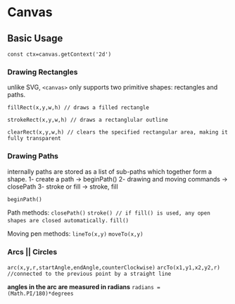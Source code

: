 # Canvas 

## Basic Usage

`
const ctx=canvas.getContext('2d')
`


### Drawing Rectangles
unlike SVG, `<canvas>` only supports two primitive shapes: rectangles and paths.

`fillRect(x,y,w,h) // draws a filled rectangle`

`strokeRect(x,y,w,h) // draws a rectanglular outline`

`clearRect(x,y,w,h) // clears the specified rectangular area, making it fully transparent`



### Drawing Paths
internally paths are stored as a list of sub-paths which together form a shape.
    1- create a path -> beginPath()
    2- drawing and moving commands -> closePath
    3- stroke or fill -> stroke, fill

`beginPath()`

Path methods:
`closePath()`
`stroke() // if fill() is used, any open shapes are closed automatically.`
`fill()`


Moving pen methods:
`lineTo(x,y)`
`moveTo(x,y)`



### Arcs || Circles
`arc(x,y,r,startAngle,endAngle,counterClockwise)`
`arcTo(x1,y1,x2,y2,r) //connected to the previous point by a straight line`

**angles in the arc are measured in radians**
`radians = (Math.PI/180)*degrees`



